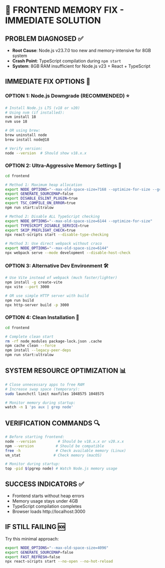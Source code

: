 # 🚨 FRONTEND MEMORY FIX - IMMEDIATE SOLUTION

## PROBLEM DIAGNOSED ✅
- **Root Cause**: Node.js v23.7.0 too new and memory-intensive for 8GB system
- **Crash Point**: TypeScript compilation during `npm start`
- **System**: 8GB RAM insufficient for Node.js v23 + React + TypeScript

## IMMEDIATE FIX OPTIONS 🚀

### OPTION 1: Node.js Downgrade (RECOMMENDED) ⭐
```bash
# Install Node.js LTS (v18 or v20)
# Using nvm (if installed):
nvm install 18
nvm use 18

# OR using brew:
brew uninstall node
brew install node@18

# Verify version:
node --version  # Should show v18.x.x
```

### OPTION 2: Ultra-Aggressive Memory Settings 💪
```bash
cd frontend

# Method 1: Maximum heap allocation
export NODE_OPTIONS="--max-old-space-size=7168 --optimize-for-size --gc-interval=50"
export GENERATE_SOURCEMAP=false
export DISABLE_ESLINT_PLUGIN=true
export TSC_COMPILE_ON_ERROR=true
npm run start:ultralow

# Method 2: Disable ALL TypeScript checking
export NODE_OPTIONS="--max-old-space-size=6144 --optimize-for-size"
export TYPESCRIPT_DISABLE_SERVICE=true
export SKIP_PREFLIGHT_CHECK=true
npx react-scripts start --disable-type-checking

# Method 3: Use direct webpack without craco
export NODE_OPTIONS="--max-old-space-size=6144"
npx webpack serve --mode development --disable-host-check
```

### OPTION 3: Alternative Dev Environment 🛠️
```bash
# Use Vite instead of webpack (much faster/lighter)
npm install -g create-vite
npx vite --port 3000

# OR use simple HTTP server with build
npm run build
npx http-server build -p 3000
```

### OPTION 4: Clean Installation 🧹
```bash
cd frontend

# Complete clean start
rm -rf node_modules package-lock.json .cache
npm cache clean --force
npm install --legacy-peer-deps
npm run start:ultralow
```

## SYSTEM RESOURCE OPTIMIZATION 📊

```bash
# Close unnecessary apps to free RAM
# Increase swap space (temporary):
sudo launchctl limit maxfiles 1048575 1048575

# Monitor memory during startup:
watch -n 1 'ps aux | grep node'
```

## VERIFICATION COMMANDS 🔍

```bash
# Before starting frontend:
node --version          # Should be v18.x.x or v20.x.x
npm --version          # Should be compatible
free -h                # Check available memory (Linux)
vm_stat               # Check memory (macOS)

# Monitor during startup:
top -pid $(pgrep node) # Watch Node.js memory usage
```

## SUCCESS INDICATORS ✅
- Frontend starts without heap errors
- Memory usage stays under 4GB
- TypeScript compilation completes
- Browser loads http://localhost:3000

## IF STILL FAILING 🆘
Try this minimal approach:
```bash
export NODE_OPTIONS="--max-old-space-size=4096"
export GENERATE_SOURCEMAP=false
export FAST_REFRESH=false
npx react-scripts start --no-open --no-hot-reload
```
